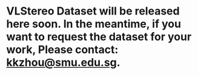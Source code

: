 # VLStereo Dataset will be released here soon. In the meantime, if you want to request the dataset for your work, Please contact: kkzhou@smu.edu.sg.
